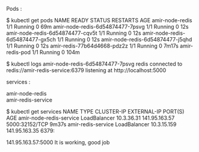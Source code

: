 
Pods :

$ kubectl get pods 
NAME                                     READY   STATUS             RESTARTS   AGE
amir-node-redis                          1/1     Running            0          69m
amir-node-redis-6d54874477-7psvg         1/1     Running            0          12s
amir-node-redis-6d54874477-cqv5t         1/1     Running            0          12s
amir-node-redis-6d54874477-gx5ch         1/1     Running            0          12s
amir-node-redis-6d54874477-j5qhd         1/1     Running            0          12s
amir-redis-77b64d4668-pdz2z              1/1     Running            0          7m17s
amir-redis-pod                           1/1     Running            0          104m

$ kubectl logs amir-node-redis-6d54874477-7psvg
redis connected to redis://amir-redis-service:6379
listening at http://localhost:5000

services : 

amir-node-redis             
amir-redis-service 

$ kubectl get services
NAME                        TYPE           CLUSTER-IP     EXTERNAL-IP      PORT(S)          AGE
amir-node-redis-service     LoadBalancer   10.3.36.31     141.95.163.57    5000:32152/TCP   9m37s
amir-redis-service          LoadBalancer   10.3.15.159    141.95.163.35    6379:

141.95.163.57:5000
It is working, good job
